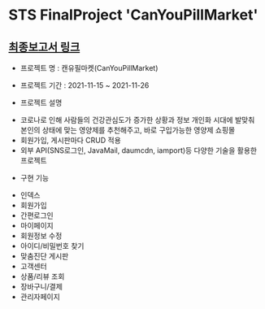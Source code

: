 # STS FinalProject 'CanYouPillMarket'

## [최종보고서 링크](report/3조_final_발표보고서.pdf)
* 프로젝트 명 : 캔유필마켓(CanYouPillMarket)

* 프로젝트 기간 : 2021-11-15 ~ 2021-11-26

* 프로젝트 설명

 - 코로나로 인해 사람들의 건강관심도가 증가한 상황과 정보 개인화 시대에 발맞춰 <br> 본인의 상태에 맞는 영양제를 추천해주고, 바로 구입가능한 영양제 쇼핑몰
 - 회원가입, 게시판마다 CRUD 적용
 - 외부 API(SNS로그인, JavaMail, daumcdn, iamport)등 다양한 기술을 활용한 프로젝트 

* 구현 기능

 - 인덱스
 - 회원가입
 - 간편로그인
 - 마이페이지
 - 회원정보 수정
 - 아이디/비밀번호 찾기
 - 맞춤진단 게시판
 - 고객센터
 - 상품/리뷰 조회
 - 장바구니/결제
 - 관리자페이지 
